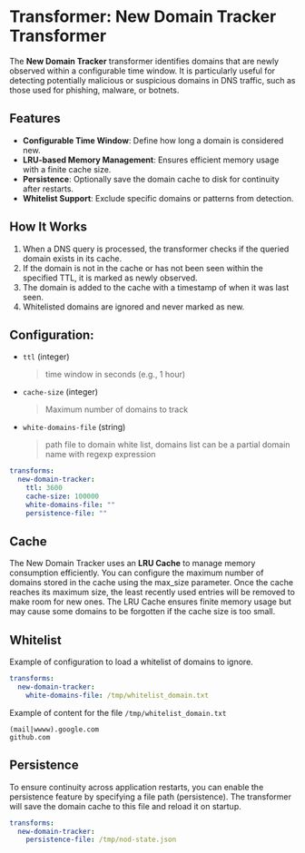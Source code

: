 #  Transformer: New Domain Tracker Transformer

The **New Domain Tracker** transformer identifies domains that are newly observed within a configurable time window. It is particularly useful for detecting potentially malicious or suspicious domains in DNS traffic, such as those used for phishing, malware, or botnets.

## Features

- **Configurable Time Window**: Define how long a domain is considered new.
- **LRU-based Memory Management**: Ensures efficient memory usage with a finite cache size.
- **Persistence**: Optionally save the domain cache to disk for continuity after restarts.
- **Whitelist Support**: Exclude specific domains or patterns from detection.

## How It Works

1. When a DNS query is processed, the transformer checks if the queried domain exists in its cache.
2. If the domain is not in the cache or has not been seen within the specified TTL, it is marked as newly observed.
3. The domain is added to the cache with a timestamp of when it was last seen.
4. Whitelisted domains are ignored and never marked as new.

## Configuration:

* `ttl` (integer)
  > time window in seconds (e.g., 1 hour)

* `cache-size` (integer)
  > Maximum number of domains to track

* `white-domains-file` (string)
  > path file to domain white list, domains list can be a partial domain name with regexp expression


```yaml
transforms:
  new-domain-tracker:
    ttl: 3600 
    cache-size: 100000
    white-domains-file: ""
    persistence-file: ""
```

## Cache

The New Domain Tracker uses an **LRU Cache** to manage memory consumption efficiently. You can configure the maximum number of domains stored in the cache using the max_size parameter. Once the cache reaches its maximum size, the least recently used entries will be removed to make room for new ones.
The LRU Cache ensures finite memory usage but may cause some domains to be forgotten if the cache size is too small.


## Whitelist

Example of configuration to load a whitelist of domains to ignore.

```yaml
transforms:
  new-domain-tracker:
    white-domains-file: /tmp/whitelist_domain.txt
```

Example of content for the file `/tmp/whitelist_domain.txt`

```
(mail|wwww).google.com
github.com
```

## Persistence

To ensure continuity across application restarts, you can enable the persistence feature by specifying a file path (persistence). 
The transformer will save the domain cache to this file and reload it on startup.

```yaml
transforms:
  new-domain-tracker:
    persistence-file: /tmp/nod-state.json
```